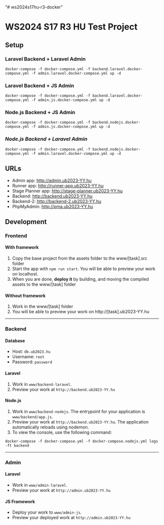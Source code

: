 "# ws2024s17hu-r3-docker"

# WS2024 S17 R3 HU Test Project

## Setup

### **Laravel Backend + Laravel Admin**

```shell
docker-compose -f docker-compose.yml -f backend.laravel.docker-compose.yml -f admin.laravel.docker-compose.yml up -d
```

### **Laravel Backend + JS Admin**

```shell
docker-compose -f docker-compose.yml -f backend.laravel.docker-compose.yml -f admin.js.docker-compose.yml up -d
```

### **Node.js Backend + JS Admin**

```shell
docker-compose -f docker-compose.yml -f backend.nodejs.docker-compose.yml -f admin.js.docker-compose.yml up -d
```

### _Node.js Backend + Laravel Admin_

```shell
docker-compose -f docker-compose.yml -f backend.nodejs.docker-compose.yml -f admin.laravel.docker-compose.yml up -d
```

## URLs

- Admin app: http://admin.ub2023-YY.hu
- Runner app: http://runner-app.ub2023-YY.hu
- Stage Planner app: http://stage-planner.ub2023-YY.hu
- Backend: http://backend.ub2023-YY.hu
- Backend-2: http://backend-2.ub2023-YY.hu
- PhpMyAdmin: http://pma.ub2023-YY.hu

## Development

### Frontend

#### With framework

1. Copy the base project from the assets folder to the www/[task].src folder
2. Start the app with `npm run start`. You will be able to preview your work on localhost.
3. When you are done, **deploy it** by building, and moving the compiled assets to the www/[task] folder

#### Without framework

1. Work in the www/[task] folder
2. You will be able to preview your work on http://[task].ub2023-YY.hu

---

### Backend

#### Database

- Host: `db.ub2023.hu`
- Username: `root`
- Password: `password`

#### Laravel

1. Work in `www/backend-laravel`.
2. Preview your work at `http://backend.ub2023-YY.hu`

#### Node.js

1. Work in `www/backend-nodejs`. The entrypoint for your application is `www/backend/app.js`.
2. Preview your work at `http://backend.ub2023-YY.hu`. The application automatically reloads using nodemon.
3. To view the console, use the following command:

```shell
docker-compose -f docker-compose.yml -f docker-compose.nodejs.yml logs -ft backend
```

---

### Admin

#### Laravel

- Work in `www/admin-laravel`.
- Preview your work at `http://admin.ub2023-YY.hu`

#### JS Framework

- Deploy your work to `www/admin-js`.
- Preview your deployed work at `http://admin.ub2023-YY.hu`
